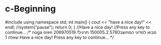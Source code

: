 # c-Beginning
#include<iostream>
using namespace std;
int main()
{
	cout << "have a nice day!" << endl;
	//system("pause");
	return 0;
}
//Have a nice day!
//Press any key to continue...
/*
  noga oren 206970519
  מבוא למדעי המחשב150005.2.5780
  תרגיל1 שאלה 1
  Have a nice day!
  Press any key to continue...
*/
